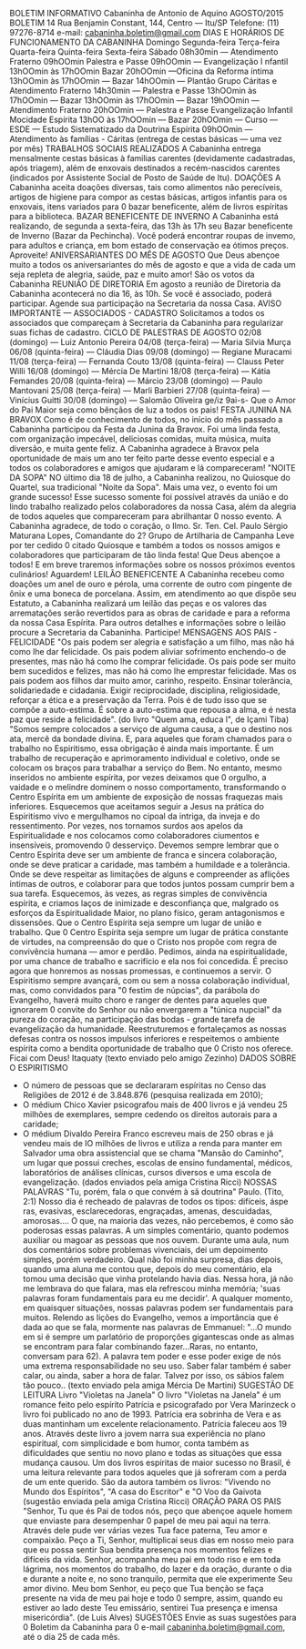 BOLETIM INFORMATIVO 
Cabaninha de Antonio de Aquino 
AGOSTO/2015 
BOLETIM 14 
Rua Benjamin Constant, 144, Centro — Itu/SP 
Telefone: (11) 97276-8714 
e-mail: cabaninha.boletim@gmail.com 
DIAS E HORÁRIOS DE FUNCIONAMENTO DA CABANINHA 
Domingo 
Segunda-feira 
Terça-feira 
Quarta-feira 
Quinta-feira 
Sexta-feira 
Sábado 
08h30min — Atendimento Fraterno 
09hOOmin Palestra e Passe 
09hOOmin — Evangelização I nfantil 
13hOOmin às 17hOOmin Bazar 
20hOOmin —Oficina da Reforma íntima 
13hOOmin às 17hOOmin — Bazar 
14hOOmin — Plantão Grupo Cáritas 
e Atendimento Fraterno 
14h30min — Palestra e Passe 
13hOOmin às 17hOOmin — Bazar 
13hOOmin às 17hOOmin — Bazar 
19hOOmin — Atendimento Fraterno 
20hOOmin — Palestra e Passe 
Evangelização Infantil 
Mocidade Espírita 
13hOO às 17hOOmin — Bazar 
20hOOmin — Curso — ESDE — Estudo Sistematizado 
da Doutrina Espírita 
09hOOmin — Atendimento às famílias - Cáritas 
(entrega de cestas básicas — uma vez por mês) 
TRABALHOS SOCIAIS REALIZADOS 
A Cabaninha entrega mensalmente cestas básicas à familias 
carentes (devidamente cadastradas, após triagem), além de 
enxovais destinados a recém-nascidos carentes (indicados por 
Assistente Social de Posto de Saúde de Itu). 
DOAÇÕES 
A Cabaninha aceita doações diversas, tais como alimentos não 
perecíveis, artigos de higiene para compor as cestas básicas, 
artigos infantis para os enxovais, itens variados para 0 bazar 
beneficente, além de livros espíritas para a biblioteca. 
BAZAR BENEFICENTE DE INVERNO 
A Cabaninha está realizando, de segunda a sexta-feira, das 13h às 
17h seu Bazar beneficente de Inverno (Bazar da Pechincha). Você 
poderá encontrar roupas de invemo, para adultos e criança, em bom 
estado de conservação ea ótimos preços. Aproveite! 
ANIVERSARIANTES DO MÊS DE AGOSTO 
Que Deus abençoe muito a todos os aniversariantes do mês de 
agosto e que a vida de cada um seja repleta de alegria, saúde, 
paz e muito amor! São os votos da Cabaninha 
REUNIÃO DE DIRETORIA 
Em agosto a reunião de Diretoria da Cabaninha acontecerá no dia 
16, às 10h. Se você é associado, poderá participar. Agende sua 
participação na Secretaria da nossa Casa. 
AVISO IMPORTANTE — ASSOCIADOS - CADASTRO 
Solicitamos a todos os associados que compareçam à Secretaria 
da Cabaninha para regularizar suas fichas de cadastro. 
CICLO DE PALESTRAS DE AGOSTO 
02/08 (domingo) — Luiz Antonio Pereira 
04/08 (terça-feira) — Maria Silvia Murça 
06/08 (quinta-feira) — Cláudia Dias 
09/08 (domingo) — Regiane Muracami 
11/08 (terça-feira) — Fernanda Couto 
13/08 (quinta-feira) — Clauss Peter Willi 
16/08 (domingo) — Mércia De Martini 
18/08 (terça-feira) — Kátia Femandes 
20/08 (quinta-feira) — Márcio 
23/08 (domingo) — Paulo Mantovani 
25/08 (terça-feira) — Marli Barbieri 
27/08 (quinta-feira) — Vinícius Guitti 
30/08 (domingo) — Salomão Oliveira 
ge/iz 
9ai-s- 
Que o Amor do Pai Maior seja como bênçãos de luz a todos 
os pais! 
FESTA JUNINA NA BRAVOX 
Como é de conhecimento de todos, no início do mês passado 
a Cabaninha participou da Festa da Junina da Bravox. Foi uma 
linda festa, com organização impecável, deliciosas comidas, 
muita música, muita diversão, e muita gente feliz. 
A Cabaninha agradece à Bravox pela oportunidade de mais um 
ano ter feito parte desse evento especial e a todos os 
colaboradores e amigos que ajudaram e lá compareceram! 
"NOITE DA SOPA" 
NO último dia 18 de julho, a Cabaninha realizou, no Quiosque 
do Quartel, sua tradicional "Noite da Sopa". Mais uma vez, o 
evento foi um grande sucesso! Esse sucesso somente foi 
possível através da união e do lindo trabalho realizado pelos 
colaboradores da nossa Casa, além da alegria de todos 
aqueles que compareceram para abrilhantar 0 nosso evento. 
A Cabaninha agradece, de todo o coração, o Ilmo. Sr. Ten. Cel. 
Paulo Sérgio Maturana Lopes, Comandante do 2? Grupo de 
Artilharia de Campanha Leve por ter cedido 0 citado Quiosque 
e também a todos os nossos amigos e colaboradores que 
participaram de tão linda festa! Que Deus abençoe a todos! E 
em breve traremos informações sobre os nossos próximos 
eventos culinários! Aguardem! 
LEILÃO BENEFICENTE 
A Cabaninha recebeu como doações um anel de ouro e pérola, 
uma corrente de outro com pingente de ônix e uma boneca de 
porcelana. Assim, em atendimento ao que dispõe seu 
Estatuto, a Cabaninha realizará um leilão das peças e os 
valores das arrematações serão revertidos para as obras de 
caridade e para a reforma da nossa Casa Espírita. Para outros 
detalhes e informações sobre o leilão procure a Secretaria da 
Cabaninha. Participe! 
MENSAGENS AOS PAIS - FELICIDADE 
"Os pais podem ser alegria e satisfação a um filho, mas não há 
como lhe dar felicidade. 
Os pais podem aliviar sofrimento enchendo-o de presentes, mas 
não há como lhe comprar felicidade. 
Os pais pode ser muito bem sucedidos e felizes, mas não há como 
lhe emprestar felicidade. 
Mas os pais podem aos filhos dar muito amor, carinho, respeito. 
Ensinar tolerância, solidariedade e cidadania. Exigir reciprocidade, 
disciplina, religiosidade, reforçar a ética e a preservação da Terra. 
Pois é de tudo isso que se compõe a auto-estima. 
É sobre a auto-estima que repousa a alma, e é nesta paz que 
reside a felicidade". (do livro "Quem ama, educa l", de Içami Tiba) 
"Somos sempre colocados a serviço de alguma causa, a que o 
destino nos ata, mercê da bondade divina. E, para aqueles que 
foram chamados para o trabalho no Espiritismo, essa obrigação é 
ainda mais importante. É um trabalho de recuperação e 
aprimoramento individual e coletivo, onde se colocam os braços 
para trabalhar a serviço do Bem. No entanto, mesmo inseridos no 
ambiente espírita, por vezes deixamos que 0 orgulho, a vaidade e 
o melindre dominem o nosso comportamento, transformando o 
Centro Espírita em um ambiente de exposição de nossas 
fraquezas mais inferiores. Esquecemos que aceitamos seguir a 
Jesus na prática do Espiritismo vivo e mergulhamos no cipoal da 
intriga, da inveja e do ressentimento. Por vezes, nos tornamos 
surdos aos apelos da Espiritualidade e nos colocamos como 
colaboradores ciumentos e insensíveis, promovendo 0 desserviço. 
Devemos sempre lembrar que o Centro Espírita deve ser um 
ambiente de franca e sincera colaboração, onde se deve praticar a 
caridade, mas também a humildade e a tolerância. Onde se deve 
respeitar as limitações de alguns e compreender as aflições 
íntimas de outros, e colaborar para que todos juntos possam 
cumprir bem a sua tarefa. Esquecemos, às vezes, as regras 
simples de convivência espírita, e criamos laços de inimizade e 
desconfiança que, malgrado os esforços da Espiritualidade Maior, 
no plano físico, geram antagonismos e dissensões. Que o Centro 
Espírita seja sempre um lugar de união e trabalho. Que 0 Centro 
Espírita seja sempre um lugar de prática constante de virtudes, na 
compreensão do que o Cristo nos propõe com regra de 
convivência humana 
— amor e perdão. Pedimos, ainda na 
espiritualidade, por uma chance de trabalho e sacrifício e ela nos 
foi concedida. É preciso agora que honremos as nossas 
promessas, e continuemos a servir. O Espiritismo sempre 
avançará, com ou sem a nossa colaboração individual, mas, como 
convidados para "0 festim de núpcias", da parábola do Evangelho, 
haverá muito choro e ranger de dentes para aqueles que 
ignorarem 0 convite do Senhor ou não envergarem a "túnica 
nupcial" da pureza do coração, na participação das bodas - 
grande tarefa de evangelização da humanidade. Reestruturemos 
e fortaleçamos as nossas defesas contra os nossos impulsos 
inferiores e respeitemos o ambiente espírita como a bendita 
oportunidade de trabalho que 0 Cristo nos oferece. Ficai com 
Deus! Itaquaty (texto enviado pelo amigo Zezinho) 
DADOS SOBRE O ESPIRITISMO 
- O número de pessoas que se declararam espíritas no Censo das 
Religiões de 2012 é de 3.848.876 (pesquisa realizada em 2010); 
- O médium Chico Xavier psicografou mais de 400 livros e já 
vendeu 25 milhões de exemplares, sempre cedendo os direitos 
autorais para a caridade; 
- O médium Divaldo Pereira Franco escreveu mais de 250 obras e 
já vendeu mais de IO milhões de livros e utiliza a renda para 
manter em Salvador uma obra assistencial que se chama "Mansão 
do Caminho", um lugar que possui creches, escolas de ensino 
fundamental, médicos, laboratórios de análises clínicas, cursos 
diversos e uma escola de evangelização. 
(dados enviados pela amiga Cristina Ricci) 
NOSSAS PALAVRAS 
"Tu, porém, fala o que convém à sã doutrina" Paulo. (Tito, 
2:1) 
Nosso dia é recheado de palavras de todos os tipos: difíceis, 
áspe ras, evasivas, 
esclarecedoras, engraçadas, amenas, 
descuidadas, amorosas.... 
O que, na maioria das vezes, não percebemos, é como são 
poderosas essas palavras. 
A um simples comentário, quanto podemos auxiliar ou 
magoar as pessoas que nos ouvem. 
Durante uma aula, num dos comentários sobre problemas 
vivenciais, dei um depoimento simples, porém verdadeiro. 
Qual não foi minha surpresa, dias depois, quando uma aluna 
me contou que, depois do meu comentário, ela tomou uma 
decisão que vinha protelando havia dias. Nessa hora, já não 
me lembrava do que falara, mas ela refrescou minha 
memória; 'suas palavras foram fundamentais para eu me 
decidir'. 
A qualquer momento, em quaisquer situações, nossas 
palavras podem ser fundamentais para muitos. 
Relendo as lições do Evangelho, vemos a importância que é 
dada ao que se fala, mormente nas palavras de Emmanuel: 
"...O mundo em si é sempre um parlatório de proporções 
gigantescas onde as almas se encontram para falar 
combinando fazer...Raras, no entanto, conversam para 
62). 
A palavra tem poder e esse poder exige de nós uma extrema 
responsabilidade no seu uso. 
Saber falar também é saber calar, ou ainda, saber a hora de 
falar. Talvez por isso, os sábios falem tão pouco.. 
(texto enviado pela amiga Mércia De Martini) 
SUGESTÃO DE LEITURA 
Livro "Violetas na Janela" 
O livro "Violetas na Janela" é um romance feito pelo espírito 
Patrícia e psicografado por Vera Marinzeck o livro foi 
publicado no ano de 1993. Patrícia era sobrinha de Vera e as 
duas mantinham um excelente relacionamento. Patrícia 
faleceu aos 19 anos. Através deste livro a jovem narra sua 
experiência no plano espiritual, com simplicidade e bom 
humor, conta também as dificuldades que sentiu no novo 
plano e todas as situações que essa mudança causou. Um dos 
livros espíritas de maior sucesso no Brasil, é uma leitura 
relevante para todos aqueles que já sofreram com a perda de 
um ente querido. São da autora também os livros: "Vivendo 
no Mundo dos Espíritos", "A casa do Escritor" e "O Voo da 
Gaivota 
(sugestão enviada pela amiga Cristina Ricci) 
ORAÇÃO PARA OS PAIS 
"Senhor, Tu que és Pai de todos nós, peço que abençoe 
aquele homem que enviaste para desempenhar 0 papel de 
meu pai aqui na terra. Através dele pude ver várias vezes 
Tua face paterna, Teu amor e compaixão. Peço a Ti, Senhor, 
multiplicai seus dias em nosso meio para que eu possa sentir 
Sua bendita presença nos momentos felizes e difíceis da 
vida. Senhor, acompanha meu pai em todo riso e em toda 
lágrima, nos momentos do trabalho, do lazer e da oração, 
durante o dia e durante a noite e, no sono tranquilo, permita 
que ele experimente Seu amor divino. Meu bom Senhor, eu 
peço que Tua benção se faça presente na vida de meu pai 
hoje e todo 0 sempre, assim, quando eu estiver ao lado 
deste Teu emissário, sentirei Tua presença e imensa 
misericórdia". (de Luis Alves) 
SUGESTÕES 
Envie as suas sugestões para 0 Boletim da Cabaninha para 0 
e-mail cabaninha.boletim@gmail.com, até o dia 25 de cada 
mês. 